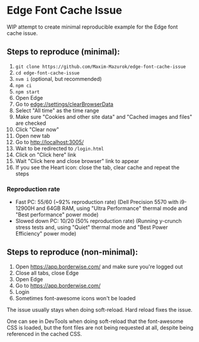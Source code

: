 # Edge Font Cache Issue

WIP attempt to create minimal reproducible example for the Edge font cache issue.

## Steps to reproduce (minimal):

1. `git clone https://github.com/Maxim-Mazurok/edge-font-cache-issue`
1. `cd edge-font-cache-issue`
1. `nvm i` (optional, but recommended)
1. `npm ci`
1. `npm start`
1. Open Edge
1. Go to [edge://settings/clearBrowserData](edge://settings/clearBrowserData)
1. Select "All time" as the time range
1. Make sure "Cookies and other site data" and "Cached images and files" are checked
1. Click "Clear now"
1. Open new tab
1. Go to [http://localhost:3005/](http://localhost:3005/)
1. Wait to be redirected to `/login.html`
1. Click on "Click here" link
1. Wait "Click here and close browser" link to appear
1. If you see the Heart icon: close the tab, clear cache and repeat the steps

### Reproduction rate

- Fast PC: 55/60 (~92% reproduction rate)
  (Dell Precision 5570 with i9-12900H and 64GB RAM, using "Ultra Performance" thermal mode and "Best performance" power mode)
- Slowed down PC: 10/20 (50% reproduction rate)
  (Running y-crunch stress tests and, using "Quiet" thermal mode and "Best Power Efficiency" power mode)

## Steps to reproduce (non-minimal):

1. Open https://app.borderwise.com/ and make sure you're logged out
1. Close all tabs, close Edge
1. Open Edge
1. Go to https://app.borderwise.com/
1. Login
1. Sometimes font-awesome icons won't be loaded

The issue usually stays when doing soft-reload. Hard reload fixes the issue.

One can see in DevTools when doing soft-reload that the font-awesome CSS is loaded, but the font files are not being requested at all, despite being referenced in the cached CSS.
